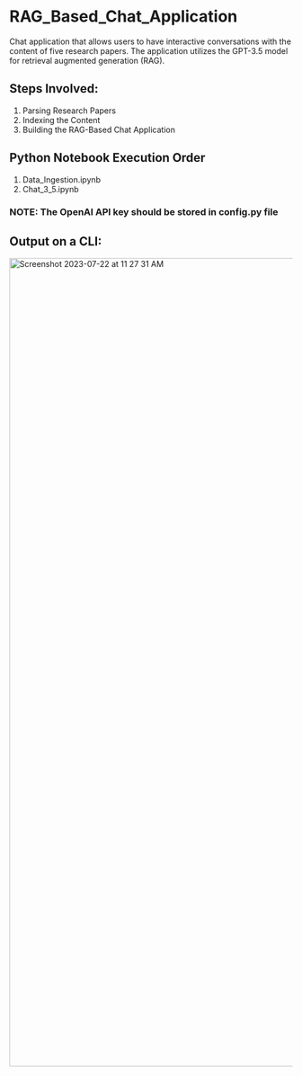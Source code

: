 # RAG_Based_Chat_Application

Chat application that allows users to have interactive conversations with the content of five research papers. The application utilizes the GPT-3.5 model for retrieval augmented generation (RAG).

## Steps Involved:
1. Parsing Research Papers
2. Indexing the Content
3. Building the RAG-Based Chat Application

## Python Notebook Execution Order
1. Data_Ingestion.ipynb
2. Chat_3_5.ipynb

### **NOTE**: The OpenAI API key should be stored in config.py file 

## Output on a CLI:
<img width="1439" alt="Screenshot 2023-07-22 at 11 27 31 AM" src="https://github.com/anedun2/RAG_Based_Chat_Application/assets/51900900/82a9a7dd-2a94-44c3-9f06-2fee5fc706d7">
